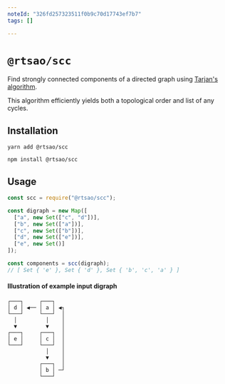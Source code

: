 ```yaml
---
noteId: "326fd257323511f0b9c70d17743ef7b7"
tags: []

---
```


# `@rtsao/scc`

Find strongly connected components of a directed graph using [Tarjan's algorithm](https://en.wikipedia.org/wiki/Tarjan%27s_strongly_connected_components_algorithm).

This algorithm efficiently yields both a topological order and list of any cycles.

## Installation

```
yarn add @rtsao/scc
```

```
npm install @rtsao/scc
```

## Usage

```js
const scc = require("@rtsao/scc");

const digraph = new Map([
  ["a", new Set(["c", "d"])],
  ["b", new Set(["a"])],
  ["c", new Set(["b"])],
  ["d", new Set(["e"])],
  ["e", new Set()]
]);

const components = scc(digraph);
// [ Set { 'e' }, Set { 'd' }, Set { 'b', 'c', 'a' } ]
```

#### Illustration of example input digraph
```
┌───┐     ┌───┐
│ d │ ◀── │ a │ ◀┐
└───┘     └───┘  │
  │         │    │
  ▼         ▼    │
┌───┐     ┌───┐  │
│ e │     │ c │  │
└───┘     └───┘  │
            │    │
            ▼    │
          ┌───┐  │
          │ b │ ─┘
          └───┘
```
